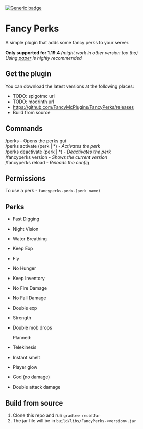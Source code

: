 [![Generic badge](https://img.shields.io/badge/version-1.0.0-green.svg)](https://shields.io/)

# Fancy Perks
A simple plugin that adds some fancy perks to your server.

**Only supported for 1.19.4** _(might work in other version too tho)_<br>
_Using [paper](https://papermc.io/downloads) is highly recommended_

## Get the plugin

You can download the latest versions at the following places:

- TODO: spigotmc url
- TODO: modrinth url
- https://github.com/FancyMcPlugins/FancyPerks/releases
- Build from source

## Commands

/perks - Opens the perks gui<br>
/perks activate (perk | *) - _Activates the perk_<br>
/perks deactivate (perk | *) - _Deactivates the perk_<br>
/fancyperks version - _Shows the current version_<br>
/fancyperks reload - _Reloads the config_<br>


## Permissions

To use a perk - ``fancyperks.perk.(perk name)``<br>

## Perks

- Fast Digging
- Night Vision
- Water Breathing
- Keep Exp
- Fly
- No Hunger
- Keep Inventory
- No Fire Damage
- No Fall Damage
- Double exp
- Strength
- Double mob drops

  Planned:
- Telekinesis
- Instant smelt
- Player glow
- God (no damage)
- Double attack damage

## Build from source
1. Clone this repo and run `gradlew reobfJar`
2. The jar file will be in `build/libs/FancyPerks-<version>.jar`
